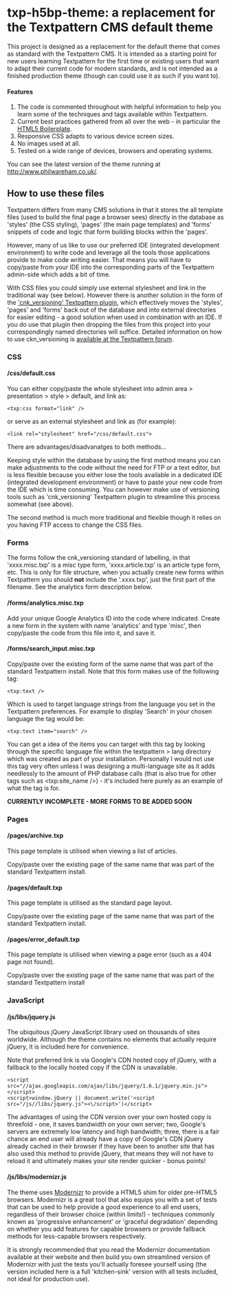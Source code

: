 # txp-h5bp-theme: a replacement for the Textpattern CMS default theme

This project is designed as a replacement for the default theme that comes as standard with the Textpattern CMS. It is intended as a starting point for new users learning Textpattern for the first time or existing users that want to adapt their current code for modern standards, and is not intended as a finished production theme (though can could use it as such if you want to).

#### Features

1. The code is commented throughout with helpful information to help you learn some of the techniques and tags available within Textpattern.
2. Current best practices gathered from all over the web - in particular the [HTML5 Boilerplate](http://html5boilerplate.com/).
3. Responsive CSS adapts to various device screen sizes.
4. No images used at all.
5. Tested on a wide range of devices, browsers and operating systems.

You can see the latest version of the theme running at http://www.philwareham.co.uk/.

## How to use these files

Textpattern differs from many CMS solutions in that it stores the all template files (used to build the final page a browser sees) directly in the database as 'styles' (the CSS styling), 'pages' (the main page templates) and 'forms' snippets of code and logic that form building blocks within the 'pages'.

However, many of us like to use our preferred IDE (integrated development environment) to write code and leverage all the tools those applications provide to make code writing easier. That means you will have to copy/paste from your IDE into the corresponding parts of the Textpattern admin-side which adds a bit of time.

With CSS files you could simply use external stylesheet and link in the traditional way (see below). However there is another solution in the form of the ['cnk_versioning' Textpattern plugin](http://forum.textpattern.com/viewtopic.php?id=27516), which effectively moves the 'styles', 'pages' and 'forms' back out of the database and into external directories for easier editing - a good solution when used in combination with an IDE. If you do use that plugin then dropping the files from this project into your correspondingly named directories will suffice. Detailed information on how to use ckn_versioning is [available at the Textpattern forum](http://forum.textpattern.com/viewtopic.php?id=27516).

### CSS

#### /css/default.css

You can either copy/paste the whole stylesheet into admin area > presentation > style > default, and link as:

    <txp:css format="link" />

or serve as an external stylesheet and link as (for example):

    <link rel="stylesheet" href="/css/default.css">

There are advantages/disadvanatges to both methods...

Keeping style within the database by using the first method means you can make adjustments to the code without the need for FTP or a text editor, but is less flexible because you either lose the tools available in a dedicated IDE (integrated development environment) or have to paste your new code from the IDE which is time consuming. You can however make use of versioning tools such as 'cnk_versioning' Textpattern plugin to streamline this process somewhat (see above).

The second method is much more traditional and flexible though it relies on you having FTP access to change the CSS files.

### Forms

The forms follow the cnk_versioning standard of labelling, in that 'xxxx.misc.txp' is a misc type form, 'xxxx.article.txp' is an article type form, etc. This is only for file structure, when you actually create new forms within Textpattern you should **not** include the '.xxxx.txp', just the first part of the filename. See the analytics form description below.

#### /forms/analytics.misc.txp

Add your unique Google Analytics ID into the code where indicated. Create a new form in the system with name 'analytics' and type 'misc', then copy/paste the code from this file into it, and save it. 

#### /forms/search_input.misc.txp

Copy/paste over the existing form of the same name that was part of the standard Textpattern install. Note that this form makes use of the following tag:

    <txp:text />

Which is used to target language strings from the language you set in the Textpattern preferences. For example to display 'Search' in your chosen language the tag would be:

    <txp:text item="search" />

You can get a idea of the items you can target with this tag by looking through the specific language file within the textpattern > lang directory which was created as part of your installation. Personally I would not use this tag very often unless I was designing a multi-language site as it adds needlessly to the amount of PHP database calls (that is also true for other tags such as <txp:site_name />) - it's included here purely as an example of what the tag is for.

**CURRENTLY INCOMPLETE - MORE FORMS TO BE ADDED SOON**

### Pages

#### /pages/archive.txp

This page template is utilised when viewing a list of articles.

Copy/paste over the existing page of the same name that was part of the standard Textpattern install.

#### /pages/default.txp

This page template is utilised as the standard page layout.

Copy/paste over the existing page of the same name that was part of the standard Textpattern install.

#### /pages/error_default.txp

This page template is utilised when viewing a page error (such as a 404 page not found).

Copy/paste over the existing page of the same name that was part of the standard Textpattern install

### JavaScript

#### /js/libs/jquery.js

The ubiquitous jQuery JavaScript library used on thousands of sites worldwide. Although the theme contains no elements that actually require jQuery, it is included here for convenience.

Note that preferred link is via Google's CDN hosted copy of jQuery, with a fallback to the locally hosted copy if the CDN is unavailable.

    <script src="//ajax.googleapis.com/ajax/libs/jquery/1.6.1/jquery.min.js"></script>
    <script>window.jQuery || document.write('<script src="/js//libs/jquery.js"><\/script>')</script>

The advantages of using the CDN version over your own hosted copy is threefold - one, it saves bandwidth on your own server; two, Google's servers are extremely low latency and high bandwidth; three, there is a fair chance an end user will already have a copy of Google's CDN jQuery already cached in their browser if they have been to another site that has also used this method to provide jQuery, that means they will not have to reload it and ultimately makes your site render quicker - bonus points!

#### /js/libs/modernizr.js

The theme uses [Modernizr](http://www.modernizr.com/) to provide a HTML5 shim for older pre-HTML5 browsers. Modernizr is a great tool that also equips you with a set of tests that can be used to help provide a good experience to all end users, regardless of their browser choice (within limits!) - techniques commonly known as 'progressive enhancement' or 'graceful degradation' depending on whether you add features for capable browsers or provide fallback methods for less-capable browsers respectively.

It is strongly recommended that you read the Modernizr documentation available at their website and then build you own streamlined version of Modernizr with just the tests you'll actually foresee yourself using (the version included here is a full 'kitchen-sink' version with all tests included, not ideal for production use).
